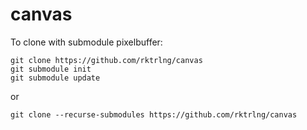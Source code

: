 # canvas

To clone with submodule pixelbuffer:

	git clone https://github.com/rktrlng/canvas
	git submodule init
	git submodule update

or

	git clone --recurse-submodules https://github.com/rktrlng/canvas
